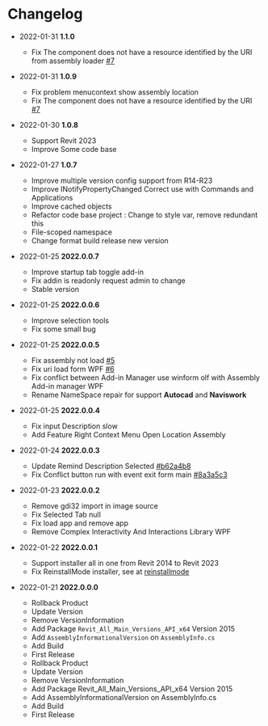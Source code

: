 # Changelog
- 2022-01-31 **1.1.0**
  - Fix The component does not have a resource identified by the URI from assembly loader [#7](https://github.com/chuongmep/RevitAddInManager/issues/7)

- 2022-01-31 **1.0.9**
  - Fix problem menucontext show assembly location
  - Fix The component does not have a resource identified by the URI [#7](https://github.com/chuongmep/RevitAddInManager/issues/7)

- 2022-01-30 **1.0.8**
  - Support Revit 2023
  - Improve Some code base

- 2022-01-27 **1.0.7**
  - Improve multiple version config support from R14-R23
  - Improve INotifyPropertyChanged Correct use with Commands and Applications
  - Improve cached objects
  - Refactor code base project : Change to style var, remove redundant this
  - File-scoped namespace
  - Change format build release new version

- 2022-01-25 **2022.0.0.7**
  - Improve startup tab toggle add-in
  - Fix addin is readonly request admin to change
  - Stable version

- 2022-01-25 **2022.0.0.6** 
  - Improve selection tools
  - Fix some small bug

- 2022-01-25 **2022.0.0.5** 
  - Fix assembly not load [#5](https://github.com/chuongmep/RevitAddInManager/issues/5)
  - Fix uri load form WPF [#6](https://github.com/chuongmep/RevitAddInManager/issues/6)
  - Fix conflict between Add-in Manager use winform olf with Assembly Add-in manager WPF
  - Rename NameSpace repair for support **Autocad** and **Naviswork**

- 2022-01-25 **2022.0.0.4** 
  - Fix input Description slow
  - Add Feature Right Context Menu Open Location Assembly
  
- 2022-01-24 **2022.0.0.3** 
  - Update Remind Description Selected [#b62a4b8](https://github.com/chuongmep/RevitAddInManager/commit/04163a0ac977341a0d24df8dca99417325d2c0b6)
  - Fix Conflict button run with event exit form main [#8a3a5c3](https://github.com/chuongmep/RevitAddInManager/commit/8a3a5c330bdd20f81384c5d679d759d25c69c9bf)

- 2022-01-23 **2022.0.0.2** 
  - Remove gdi32 import in image source
  - Fix Selected Tab null
  - Fix load app and remove app
  - Remove Complex Interactivity And Interactions Library WPF

- 2022-01-22 **2022.0.0.1** 
  - Support installer all in one from Revit 2014 to Revit 2023
  - Fix ReinstallMode installer, see at [reinstallmode](https://docs.microsoft.com/en-us/windows/win32/msi/reinstallmode)

- 2022-01-21 **2022.0.0.0** 
  - Rollback Product
  - Update Version
  - Remove VersionInformation
  - Add Package `Revit_All_Main_Versions_API_x64` Version 2015
  - Add `AssemblyInformationalVersion` on `AssemblyInfo.cs`
  - Add Build
  - First Release
  - Rollback Product
  - Update Version
  - Remove VersionInformation
  - Add Package Revit_All_Main_Versions_API_x64 Version 2015
  - Add AssemblyInformationalVersion on AssemblyInfo.cs
  - Add Build
  - First Release

